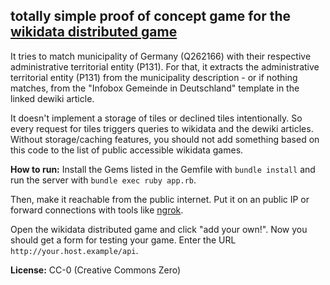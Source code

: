 ## totally simple proof of concept game for the [wikidata distributed game](http://tools.wmflabs.org/wikidata-game/distributed)

It tries to match municipality of Germany (Q262166) with their respective administrative territorial entity (P131).
For that, it extracts the administrative territorial entity (P131) from the municipality description - or if nothing matches,
from the "Infobox Gemeinde in Deutschland" template in the linked dewiki article.

It doesn't implement a storage of tiles or declined tiles intentionally. So every request for tiles triggers queries to wikidata and the dewiki articles.
Without storage/caching features, you should not add something based on this code to the list of public accessible wikidata games.

**How to run:**
Install the Gems listed in the Gemfile with `bundle install` and run the server with `bundle exec ruby app.rb`.

Then, make it reachable from the public internet. Put it on an public IP or forward connections with tools like [ngrok](https://ngrok.com).

Open the wikidata distributed game and click "add your own!". Now you should get a form for testing your game.
Enter the URL `http://your.host.example/api`.

**License:** CC-0 (Creative Commons Zero)